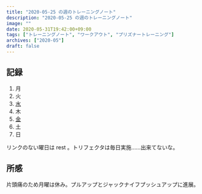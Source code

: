 ```yaml
---
title: "2020-05-25 の週のトレーニングノート"
description: "2020-05-25 の週のトレーニングノート"
image: ""
date: 2020-05-31T19:42:00+09:00
tags: ["トレーニングノート", "ワークアウト", "プリズナートレーニング"]
archives: ["2020-05"]
draft: false
---
```

## 記録

1. 月
1. 火
1. [水](https://scrapbox.io/tbsmcd-memo/2020-05-27)
1. 木
1. [金](https://scrapbox.io/tbsmcd-memo/2020-05-29)
1. 土
1. 日

リンクのない曜日は rest 。トリフェクタは毎日実施……出来てないな。

## 所感

片頭痛のため月曜は休み。プルアップとジャックナイフプッシュアップに進展。
